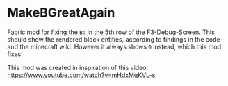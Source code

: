 # MakeBGreatAgain
Fabric mod for fixing the `B:` in the 5th row of the F3-Debug-Screen. This should show the rendered block entities, according to findings in the code and the minecraft wiki.
However it always shows `0` instead, which this mod fixes!

This mod was created in inspiration of this video: https://www.youtube.com/watch?v=mHdxMqKVL-s
